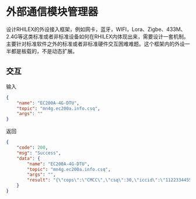 <!--
 Copyright (C) 2024 wwhai

 This program is free software: you can redistribute it and/or modify
 it under the terms of the GNU Affero General Public License as
 published by the Free Software Foundation, either version 3 of the
 License, or (at your option) any later version.

 This program is distributed in the hope that it will be useful,
 but WITHOUT ANY WARRANTY; without even the implied warranty of
 MERCHANTABILITY or FITNESS FOR A PARTICULAR PURPOSE.  See the
 GNU Affero General Public License for more details.

 You should have received a copy of the GNU Affero General Public License
 along with this program.  If not, see <https://www.gnu.org/licenses/>.
-->

# 外部通信模块管理器

设计RHILEX的外设接入框架，例如网卡，蓝牙，WIFI，Lora、Zigbe、433M、2.4G等这类标准或者非标准设备如何在RHILEX内体现出来，需要设计一套机制。主要针对标准软件之外的标准或者非标准硬件交互困难难题。这个框架内的外设一半都是板载的，不是动态扩展。

## 交互
输入
```json
{
    "name": "EC200A-4G-DTU",
    "topic": "mn4g.ec200a.info.csq",
    "args": ""
}
```
返回
```json
{
    "code": 200,
    "msg": "Success",
    "data": {
        "name": "EC200A-4G-DTU",
        "topic": "mn4g.ec200a.info.csq",
        "args": "",
        "result": "{\"cops\":\"CMCC\",\"csq\":30,\"iccid\":\"11223344556677\"}"
    }
}
```